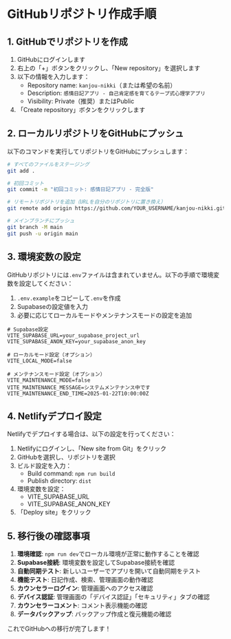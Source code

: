 # GitHubリポジトリ作成手順

## 1. GitHubでリポジトリを作成

1. GitHubにログインします
2. 右上の「+」ボタンをクリックし、「New repository」を選択します
3. 以下の情報を入力します：
   - Repository name: `kanjou-nikki`（または希望の名前）
   - Description: `感情日記アプリ - 自己肯定感を育てるテープ式心理学アプリ`
   - Visibility: Private（推奨）またはPublic
4. 「Create repository」ボタンをクリックします

## 2. ローカルリポジトリをGitHubにプッシュ

以下のコマンドを実行してリポジトリをGitHubにプッシュします：

```bash
# すべてのファイルをステージング
git add .

# 初回コミット
git commit -m "初回コミット: 感情日記アプリ - 完全版"

# リモートリポジトリを追加（URLを自分のリポジトリに置き換え）
git remote add origin https://github.com/YOUR_USERNAME/kanjou-nikki.git

# メインブランチにプッシュ
git branch -M main
git push -u origin main
```

## 3. 環境変数の設定

GitHubリポジトリには`.env`ファイルは含まれていません。以下の手順で環境変数を設定してください：

1. `.env.example`をコピーして`.env`を作成
2. Supabaseの設定値を入力
3. 必要に応じてローカルモードやメンテナンスモードの設定を追加

```env
# Supabase設定
VITE_SUPABASE_URL=your_supabase_project_url
VITE_SUPABASE_ANON_KEY=your_supabase_anon_key

# ローカルモード設定（オプション）
VITE_LOCAL_MODE=false

# メンテナンスモード設定（オプション）
VITE_MAINTENANCE_MODE=false
VITE_MAINTENANCE_MESSAGE=システムメンテナンス中です
VITE_MAINTENANCE_END_TIME=2025-01-22T10:00:00Z
```

## 4. Netlifyデプロイ設定

Netlifyでデプロイする場合は、以下の設定を行ってください：

1. Netlifyにログインし、「New site from Git」をクリック
2. GitHubを選択し、リポジトリを選択
3. ビルド設定を入力：
   - Build command: `npm run build`
   - Publish directory: `dist`
4. 環境変数を設定：
   - VITE_SUPABASE_URL
   - VITE_SUPABASE_ANON_KEY
5. 「Deploy site」をクリック

## 5. 移行後の確認事項

1. **環境確認**: `npm run dev`でローカル環境が正常に動作することを確認
2. **Supabase接続**: 環境変数を設定してSupabase接続を確認
3. **自動同期テスト**: 新しいユーザーでアプリを開いて自動同期をテスト
4. **機能テスト**: 日記作成、検索、管理画面の動作確認
5. **カウンセラーログイン**: 管理画面へのアクセス確認
6. **デバイス認証**: 管理画面の「デバイス認証」「セキュリティ」タブの確認
7. **カウンセラーコメント**: コメント表示機能の確認
8. **データバックアップ**: バックアップ作成と復元機能の確認

これでGitHubへの移行が完了します！